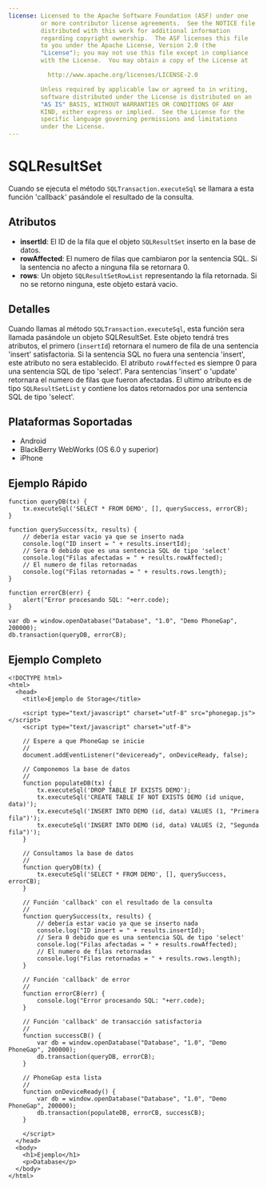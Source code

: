 ```yaml
---
license: Licensed to the Apache Software Foundation (ASF) under one
         or more contributor license agreements.  See the NOTICE file
         distributed with this work for additional information
         regarding copyright ownership.  The ASF licenses this file
         to you under the Apache License, Version 2.0 (the
         "License"); you may not use this file except in compliance
         with the License.  You may obtain a copy of the License at

           http://www.apache.org/licenses/LICENSE-2.0

         Unless required by applicable law or agreed to in writing,
         software distributed under the License is distributed on an
         "AS IS" BASIS, WITHOUT WARRANTIES OR CONDITIONS OF ANY
         KIND, either express or implied.  See the License for the
         specific language governing permissions and limitations
         under the License.
---
```


SQLResultSet
=======

Cuando se ejecuta el método `SQLTransaction.executeSql` se llamara a esta función 'callback' pasándole el resultado de la consulta.

Atributos
---------

- __insertId__: El ID de la fila que el objeto `SQLResultSet` inserto en la base de datos.
- __rowAffected__: El numero de filas que cambiaron por la sentencia SQL.  Si la sentencia no afecto a ninguna fila se retornara 0. 
- __rows__: Un objeto `SQLResultSetRowList` representando la fila retornada. Si no se retorno ninguna, este objeto estará vacio.

Detalles
--------

Cuando llamas al método `SQLTransaction.executeSql`, esta función sera llamada pasándole un objeto SQLResultSet. Este objeto tendrá tres atributos, el primero  (`insertId`) retornara el numero de fila de una sentencia 'insert' satisfactoria. Si la sentencia SQL no fuera una sentencia 'insert', este atributo no sera establecido. El atributo `rowAffected` es siempre 0 para una sentencia SQL de tipo 'select'.  Para sentencias 'insert' o 'update' retornara el numero de filas que fueron afectadas.  El ultimo atributo es de tipo `SQLResultSetList` y contiene los datos retornados por una sentencia SQL de tipo 'select'.

Plataformas Soportadas
----------------------

- Android
- BlackBerry WebWorks (OS 6.0 y superior)
- iPhone

Ejemplo Rápido
--------------

	function queryDB(tx) {
		tx.executeSql('SELECT * FROM DEMO', [], querySuccess, errorCB);
	}

	function querySuccess(tx, results) {
		// debería estar vacio ya que se inserto nada
		console.log("ID insert = " + results.insertId);
		// Sera 0 debido que es una sentencia SQL de tipo 'select'
		console.log("Filas afectadas = " + results.rowAffected);
		// El numero de filas retornadas
		console.log("Filas retornadas = " + results.rows.length);
	}
	
	function errorCB(err) {
		alert("Error procesando SQL: "+err.code);
	}
	
	var db = window.openDatabase("Database", "1.0", "Demo PhoneGap", 200000);
	db.transaction(queryDB, errorCB);

Ejemplo Completo
----------------

    <!DOCTYPE html>
    <html>
      <head>
        <title>Ejemplo de Storage</title>

        <script type="text/javascript" charset="utf-8" src="phonegap.js"></script>
        <script type="text/javascript" charset="utf-8">

        // Espere a que PhoneGap se inicie
        //
        document.addEventListener("deviceready", onDeviceReady, false);

		// Componemos la base de datos
		//
		function populateDB(tx) {
			tx.executeSql('DROP TABLE IF EXISTS DEMO');
			tx.executeSql('CREATE TABLE IF NOT EXISTS DEMO (id unique, data)');
			tx.executeSql('INSERT INTO DEMO (id, data) VALUES (1, "Primera fila")');
			tx.executeSql('INSERT INTO DEMO (id, data) VALUES (2, "Segunda fila")');
		}

		// Consultamos la base de datos
		//
		function queryDB(tx) {
			tx.executeSql('SELECT * FROM DEMO', [], querySuccess, errorCB);
		}

		// Función 'callback' con el resultado de la consulta
		//
		function querySuccess(tx, results) {
			// debería estar vacio ya que se inserto nada
			console.log("ID insert = " + results.insertId);
			// Sera 0 debido que es una sentencia SQL de tipo 'select'
			console.log("Filas afectadas = " + results.rowAffected);
			// El numero de filas retornadas
			console.log("Filas retornadas = " + results.rows.length);
		}

		// Función 'callback' de error
		//
		function errorCB(err) {
			console.log("Error procesando SQL: "+err.code);
		}

		// Función 'callback' de transacción satisfactoria
		//
		function successCB() {
			var db = window.openDatabase("Database", "1.0", "Demo PhoneGap", 200000);
			db.transaction(queryDB, errorCB);
		}

		// PhoneGap esta lista
		//
		function onDeviceReady() {
			var db = window.openDatabase("Database", "1.0", "Demo PhoneGap", 200000);
			db.transaction(populateDB, errorCB, successCB);
		}
	
        </script>
      </head>
      <body>
        <h1>Ejemplo</h1>
        <p>Database</p>
      </body>
    </html>
